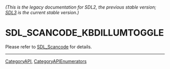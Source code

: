 ###### (This is the legacy documentation for SDL2, the previous stable version; [SDL3](https://wiki.libsdl.org/SDL3/) is the current stable version.)
# SDL_SCANCODE_KBDILLUMTOGGLE

Please refer to [SDL_Scancode](SDL_Scancode) for details.

----
[CategoryAPI](CategoryAPI), [CategoryAPIEnumerators](CategoryAPIEnumerators)

